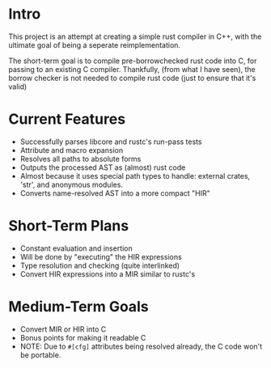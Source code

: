 
Intro
===
This project is an attempt at creating a simple rust compiler in C++, with the ultimate goal of being a seperate reimplementation.

The short-term goal is to compile pre-borrowchecked rust code into C, for passing to an existing C compiler. Thankfully, (from what I have seen), the borrow checker is not needed to compile rust code (just to ensure that it's valid)

Current Features
===
- Successfully parses libcore and rustc's run-pass tests
- Attribute and macro expansion
- Resolves all paths to absolute forms
- Outputs the processed AST as (almost) rust code
 - Almost because it uses special path types to handle: external crates, 'str', and anonymous modules.
- Converts name-resolved AST into a more compact "HIR"

Short-Term Plans
===
- Constant evaluation and insertion
 - Will be done by "executing" the HIR expressions
- Type resolution and checking (quite interlinked)
- Convert HIR expressions into a MIR similar to rustc's

Medium-Term Goals
===
- Convert MIR or HIR into C
 - Bonus points for making it readable C
 - NOTE: Due to `#[cfg]` attributes being resolved already, the C code won't be portable.

